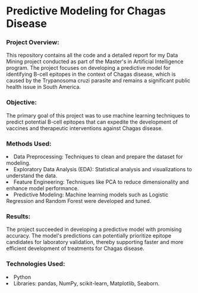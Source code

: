 <h1>Predictive Modeling for Chagas Disease</h1>

<h3>Project Overview:</h3>
<p>
This repository contains all the code and a detailed report for my Data Mining project conducted as part of the Master's in Artificial Intelligence program. The project focuses on developing a predictive model for identifying B-cell epitopes in the context of Chagas disease, which is caused by the Trypanosoma cruzi parasite and remains a significant public health issue in South America.</p>
<h3>Objective:</h3>
<p>The primary goal of this project was to use machine learning techniques to predict potential B-cell epitopes that can expedite the development of vaccines and therapeutic interventions against Chagas disease.</p>
<h3>Methods Used:</h3>
<li>Data Preprocessing: Techniques to clean and prepare the dataset for modeling.</li>
<li>Exploratory Data Analysis (EDA): Statistical analysis and visualizations to understand the data.</li>
<li>Feature Engineering: Techniques like PCA to reduce dimensionality and enhance model performance.</li>
<li>Predictive Modeling: Machine learning models such as Logistic Regression and Random Forest were developed and tuned.</li>
<h3>Results:</h3>
<p>The project succeeded in developing a predictive model with promising accuracy. The model's predictions can potentially prioritize epitope candidates for laboratory validation, thereby supporting faster and more efficient development of treatments for Chagas disease.</p>
<h3>Technologies Used:</h3>
<li>Python</li>
<li>Libraries: pandas, NumPy, scikit-learn, Matplotlib, Seaborn.</li>


